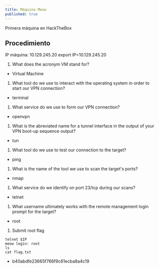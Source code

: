 ```yaml
---
title: Máquina Meow
published: true
---
```


Primera máquina en HackTheBox

## [](#header-4)Procedimiento


IP máquina: 10.129.245.20
export IP=10.129.245.20


1.  What does the acronym VM stand for? 


*   Virtual Machine


1. What tool do we use to interact with the operating system in order
to start our VPN connection?


*   terminal


1.  What service do we use to form our VPN connection? 


*   openvpn


1. What is the abreviated name for a tunnel interface in the output of your VPN boot-up sequence output? 


*   tun


1. What tool do we use to test our connection to the target? 


*   ping


1. What is the name of the tool we use to scan the target's ports? 


*   nmap


1. What service do we identify on port 23/tcp during our scans? 


*   telnet


1. What username ultimately works with the remote management login prompt for the target? 


*   root


1. Submit root flag

```
telnet $IP
meow login: root
ls
cat flag.txt
```


*   b40abdfe23665f766f9c61ecba8a4c19

